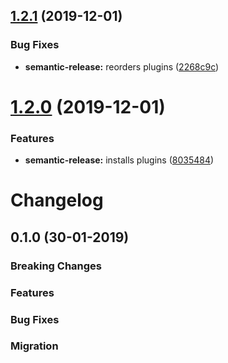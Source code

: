 ## [1.2.1](https://github.com/mateja176/react-hot-starter/compare/v1.2.0...v1.2.1) (2019-12-01)


### Bug Fixes

* **semantic-release:** reorders plugins ([2268c9c](https://github.com/mateja176/react-hot-starter/commit/2268c9c2d4cd0ade920188f35c53e57e34fc87fd))

# [1.2.0](https://github.com/mateja176/react-hot-starter/compare/v1.1.1...v1.2.0) (2019-12-01)


### Features

* **semantic-release:** installs plugins ([8035484](https://github.com/mateja176/react-hot-starter/commit/8035484f8e0077795f4a445568b7c9f6d7214ec3))

# Changelog

## 0.1.0 (30-01-2019)

### Breaking Changes

### Features

### Bug Fixes

### Migration
